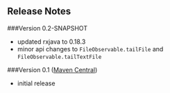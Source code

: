 Release Notes
---------------
###Version 0.2-SNAPSHOT
* updated rxjava to 0.18.3
* minor api changes to ```FileObservable.tailFile``` and ```FileObservable.tailTextFile```

###Version 0.1 ([Maven Central](http://search.maven.org/#artifactdetails%7Ccom.github.davidmoten%7Crxjava-file%7C0.1%7Cjar))
* initial release

